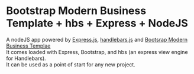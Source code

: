 # Bootstrap Modern Business Template + hbs + Express + NodeJS

A nodeJS app powered by [Express.js](https://github.com/expressjs/express), [handlebars.js](http://github.com/wycats/handlebars.js) and [Bootsrap Modern Business Templae](https://github.com/BlackrockDigital/startbootstrap-modern-business/tree/gh-pages)
<BR>
It comes loaded with Express, Bootstrap, and hbs (an express view engine for Handlebars).
<BR>
It can be used as a point of start for any new project.
